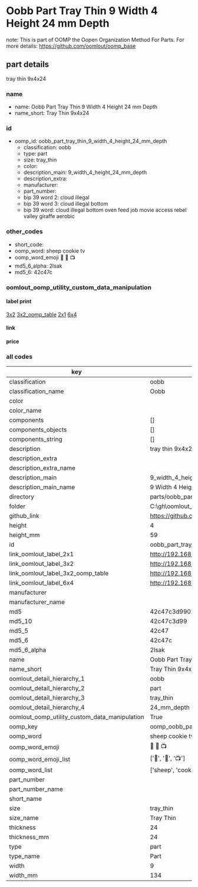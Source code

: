 # Oobb Part Tray Thin 9 Width 4 Height 24 mm Depth  

note: This is part of OOMP the Oopen Organization Method For Parts. For more details: https://github.com/oomlout/oomp_base

##  part details
  



tray thin 9x4x24



### name
* name: Oobb Part Tray Thin 9 Width 4 Height 24 mm Depth
* name_short: Tray Thin 9x4x24 
### id
* oomp_id: oobb_part_tray_thin_9_width_4_height_24_mm_depth
  * classification: oobb
  * type: part
  * size: tray_thin
  * color: 
  * description_main: 9_width_4_height_24_mm_depth
  * description_extra: 
  * manufacturer: 
  * part_number: 
  * bip 39 word 2: cloud illegal
  * bip 39 word 3: cloud illegal bottom
  * bip 39 word: cloud illegal bottom oven feed job movie access rebel valley giraffe aerobic

### other_codes
* short_code: 
* oomp_word: sheep cookie tv
* oomp_word_emoji :sheep: :cookie: :tv:
* md5_6_alpha: 2lsak
* md5_6: 42c47c






### oomlout_oomp_utility_custom_data_manipulation
#### label print
[3x2](http://192.168.1.245:1112/?label=oomp%202lsak)
[3x2_oomp_table](http://192.168.1.108:1112/?label=oomp%202lsak)
[2x1](http://192.168.1.242:1112/?label=oomp%202lsak)
[6x4](http://192.168.1.55:1112/?label=oomp%202lsak)    

#### link

                              

#### price







### all codes 
| key | value |  
| --- | --- |  
| classification | oobb |  
| classification_name | Oobb |  
| color |  |  
| color_name |  |  
| components | [] |  
| components_objects | [] |  
| components_string | [] |  
| description | tray thin 9x4x24 |  
| description_extra |  |  
| description_extra_name |  |  
| description_main | 9_width_4_height_24_mm_depth |  
| description_main_name | 9 Width 4 Height 24 mm Depth |  
| directory | parts/oobb_part_tray_thin_9_width_4_height_24_mm_depth |  
| folder | C:\gh\oomlout_oobb_version_4_generated_parts\things\oobb_part_tray_thin_9_width_4_height_24_mm_depth |  
| github_link | https://github.com/oomlout/oomlout_oomp_part_src/tree/main/parts/oobb_part_tray_thin_9_width_4_height_24_mm_depth |  
| height | 4 |  
| height_mm | 59 |  
| id | oobb_part_tray_thin_9_width_4_height_24_mm_depth |  
| link_oomlout_label_2x1 | http://192.168.1.242:1112/?label=oomp%202lsak |  
| link_oomlout_label_3x2 | http://192.168.1.245:1112/?label=oomp%202lsak |  
| link_oomlout_label_3x2_oomp_table | http://192.168.1.108:1112/?label=oomp%202lsak |  
| link_oomlout_label_6x4 | http://192.168.1.55:1112/?label=oomp%202lsak |  
| manufacturer |  |  
| manufacturer_name |  |  
| md5 | 42c47c3d9901521de02a59dc349c415f |  
| md5_10 | 42c47c3d99 |  
| md5_5 | 42c47 |  
| md5_6 | 42c47c |  
| md5_6_alpha | 2lsak |  
| name | Oobb Part Tray Thin 9 Width 4 Height 24 mm Depth |  
| name_short | Tray Thin 9x4x24  |  
| oomlout_detail_hierarchy_1 | oobb |  
| oomlout_detail_hierarchy_2 | part |  
| oomlout_detail_hierarchy_3 | tray_thin |  
| oomlout_detail_hierarchy_4 | 24_mm_depth |  
| oomlout_oomp_utility_custom_data_manipulation | True |  
| oomp_key | oomp_oobb_part_tray_thin_9_width_4_height_24_mm_depth |  
| oomp_word | sheep cookie tv |  
| oomp_word_emoji | :sheep: :cookie: :tv: |  
| oomp_word_emoji_list | [':sheep:', ':cookie:', ':tv:'] |  
| oomp_word_list | ['sheep', 'cookie', 'tv'] |  
| part_number |  |  
| part_number_name |  |  
| short_name |  |  
| size | tray_thin |  
| size_name | Tray Thin |  
| thickness | 24 |  
| thickness_mm | 24 |  
| type | part |  
| type_name | Part |  
| width | 9 |  
| width_mm | 134 |  
